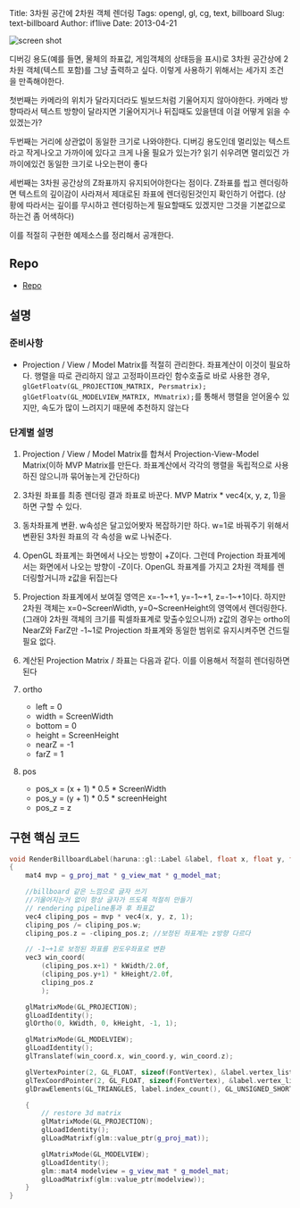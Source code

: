 Title: 3차원 공간에 2차원 객체 렌더링
Tags: opengl, gl, cg, text, billboard
Slug: text-billboard
Author: if1live
Date: 2013-04-21

![screen shot]({filename}../static/text-billboard/screenshot.png)

디버깅 용도(예를 들면, 물체의 좌표값, 게임객체의 상태등을 표시)로 3차원 공간상에 2차원 객체(텍스트 포함)를 그냥 출력하고 싶다. 이렇게 사용하기 위해서는 세가지 조건을 만족해야한다.

첫번째는 카메라의 위치가 달라지더라도 빌보드처럼 기울어지지 않아야한다. 카메라 방향따라서 텍스트 방향이 달라지면 기울어지거나 뒤집때도 있을텐데 이걸 어떻게 읽을 수 있겠는가?

두번째는 거리에 상관없이 동일한 크기로 나와야한다. 디버깅 용도인데 멀리있는 텍스트라고 작게나오고 가까이에 있다고 크게 나올 필요가 있는가? 읽기 쉬우려면 멀리있건 가까이에있건 동일한 크기로 나오는편이 좋다

세번째는 3차원 공간상의 Z좌표까지 유지되어야한다는 점이다. Z좌표를 씹고 렌더링하면 텍스트의 깊이감이 사라져서 제대로된 좌표에 렌더링된것인지 확인하기 어렵다. (상황에 따라서는 깊이를 무시하고 렌더링하는게 필요할때도 있겠지만 그것을 기본값으로 하는건 좀 어색하다)

이를 적절히 구현한 예제소스를 정리해서 공개한다.

## Repo
* [Repo][repo]

## 설명

### 준비사항
* Projection / View / Model Matrix를 적절히 관리한다. 좌표계산이 이것이 필요하다.
행렬을 따로 관리하지 않고 고정파이프라인 함수호출로 바로 사용한 경우, ```glGetFloatv(GL_PROJECTION_MATRIX, Persmatrix); glGetFloatv(GL_MODELVIEW_MATRIX, MVmatrix);```를 통해서 행렬을 얻어올수 있지만, 속도가 많이 느려지기 때문에 추천하지 않는다

### 단계별 설명
1. Projection / View / Model Matrix를 합쳐서 Projection-View-Model Matrix(이하 MVP Matrix를 만든다. 좌표계산에서 각각의 행렬을 독립적으로 사용하진 않으니까 묶어놓는게 간단하다)

2. 3차원 좌표를 최종 렌더링 결과 좌표로 바꾼다. MVP Matrix * vec4(x, y, z, 1)을 하면 구할 수 있다.

3. 동차좌표계 변환. w속성은 달고있어봣자 복잡하기만 하다. w=1로 바꿔주기 위해서 변환된 3차원 좌표의 각 속성을 w로 나눠준다.

4. OpenGL 좌표계는 화면에서 나오는 방향이 +Z이다. 그런데 Projection 좌표계에서는 화면에서 나오는 방향이 -Z이다. OpenGL 좌표계를 가지고 2차원 객체를 렌더링할거니까 z값을 뒤집는다

5. Projection 좌표계에서 보여질 영역은 x=-1~+1, y=-1~+1, z=-1~+1이다. 하지만 2차원 객체는 x=0~ScreenWidth, y=0~ScreenHeight의 영역에서 렌더링한다. (그래야 2차원 객체의 크기를 픽셀좌표계로 맞출수있으니까) z값의 경우는 ortho의 NearZ와 FarZ만 -1~1로 Projection 좌표계와 동일한 범위로 유지시켜주면 건드릴 필요 없다.

6. 계산된 Projection Matrix / 좌표는 다음과 같다. 이를 이용해서 적절히 렌더링하면 된다

7. ortho
	* left = 0
	* width = ScreenWidth
	* bottom = 0
	* height = ScreenHeight
	* nearZ = -1
	* farZ = 1
8. pos
	* pos_x = (x + 1) * 0.5 * ScreenWidth
	* pos_y = (y + 1) * 0.5 * screenHeight
	* pos_z = z


## 구현 핵심 코드
```cpp
void RenderBillboardLabel(haruna::gl::Label &label, float x, float y, float z)
{
	mat4 mvp = g_proj_mat * g_view_mat * g_model_mat;

	//billboard 같은 느낌으로 글자 쓰기
	//기울어지는거 없이 항상 글자가 뜨도록 적절히 만들기
	// rendering pipeline통과 후 좌표값
	vec4 cliping_pos = mvp * vec4(x, y, z, 1);
	cliping_pos /= cliping_pos.w;
	cliping_pos.z = -cliping_pos.z; //보정된 좌표계는 z방향 다르다

	// -1~+1로 보정된 좌표를 윈도우좌표로 변환
	vec3 win_coord(
		(cliping_pos.x+1) * kWidth/2.0f,
		(cliping_pos.y+1) * kHeight/2.0f,
		cliping_pos.z
		);

	glMatrixMode(GL_PROJECTION);
	glLoadIdentity();
	glOrtho(0, kWidth, 0, kHeight, -1, 1);

	glMatrixMode(GL_MODELVIEW);
	glLoadIdentity();
	glTranslatef(win_coord.x, win_coord.y, win_coord.z);

	glVertexPointer(2, GL_FLOAT, sizeof(FontVertex), &label.vertex_list()[0].p);
	glTexCoordPointer(2, GL_FLOAT, sizeof(FontVertex), &label.vertex_list()[0].uv);
	glDrawElements(GL_TRIANGLES, label.index_count(), GL_UNSIGNED_SHORT, label.index_data());

	{
		// restore 3d matrix
		glMatrixMode(GL_PROJECTION);
		glLoadIdentity();
		glLoadMatrixf(glm::value_ptr(g_proj_mat));

		glMatrixMode(GL_MODELVIEW);
		glLoadIdentity();
		glm::mat4 modelview = g_view_mat * g_model_mat;
		glLoadMatrixf(glm::value_ptr(modelview));
	}
}
```

[repo]: https://github.com/if1live/libsora.so-src/tree/master/text_billboard
